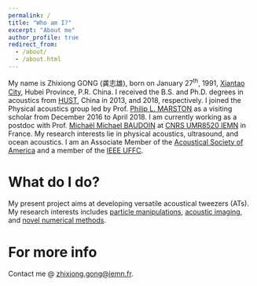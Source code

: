 ```yaml
---
permalink: /
title: "Who am I?"
excerpt: "About me"
author_profile: true
redirect_from: 
  - /about/
  - /about.html
---
```


My name is Zhixiong GONG (龚志雄), born on January 27<sup>th</sup>, 1991, [Xiantao City](https://zh.wikipedia.org/wiki/%E4%BB%99%E6%A1%83%E5%B8%82), Hubei Province, P.R. China. I received the B.S. and Ph.D. degrees in acoustics from [HUST](http://english.hust.edu.cn/), China in 2013, and 2018, respectively. I joined the Physical acoustics group led by Prof. [Philip L. MARSTON](https://physics.wsu.edu/people/faculty/p-marston/) as a visiting scholar from December 2016 to April 2018. I am currently working as a postdoc with Prof. [Michaël Michael BAUDOIN](http://films-lab.univ-lille1.fr/michael/michael/Home.html) at [CNRS UMR8520 IEMN](https://www.iemn.fr/) in France. My research interests lie in physical acoustics, ultrasound, and ocean acoustics. I am an Associate Member of the [Acoustical Society of America](https://acousticalsociety.org/) and a member of the [IEEE UFFC](https://ieee-uffc.org/).

What do I do?
======
My present project aims at developing versatile acoustical tweezers (ATs). My research interests includes <u>particle manipulations</u>, <u>acoustic imaging</u>, and <u>novel numerical methods</u>.

For more info
======
Contact me @ <u>zhixiong.gong@iemn.fr</u>.
